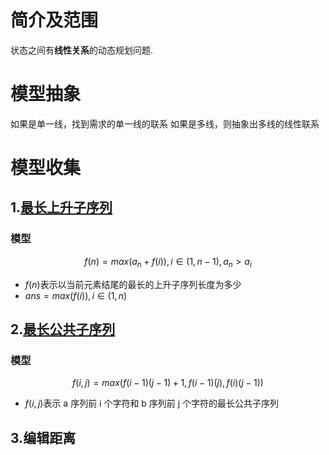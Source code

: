 # 简介及范围

状态之间有**线性关系**的动态规划问题.


#  模型抽象

如果是单一线，找到需求的单一线的联系
如果是多线，则抽象出多线的线性联系


# 模型收集


## 1.[最长上升子序列](https://www.acwing.com/problem/content/897/)

### 模型
$$ f(n) = max(a_{n} + f(i)),i\in(1,n -1),a_{n} > a_{i}$$
- $f(n)$表示以当前元素结尾的最长的上升子序列长度为多少
- $ans=max(f(i)),i{\in}(1, n)$

## 2.[最长公共子序列]()

### 模型

$$f(i,j) = max(f(i - 1)(j - 1) + 1, f(i - 1)(j), f(i)(j - 1))$$
- $f(i, j)$表示 a 序列前 i 个字符和 b 序列前 j 个字符的最长公共子序列

## 3.编辑距离



 




